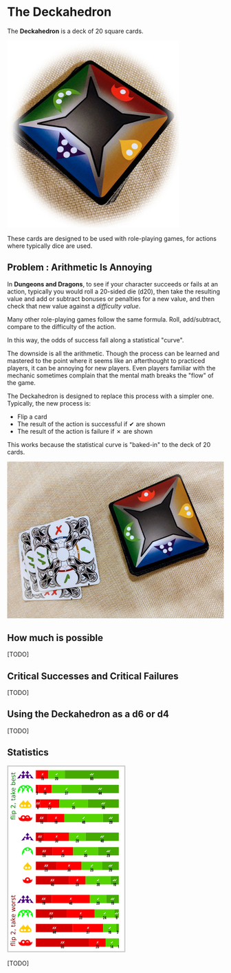 # The Deckahedron

The **Deckahedron** is a deck of 20 square cards.

![Image of deck](images/deck.jpg)

These cards are designed to be used with role-playing games, for actions
where typically dice are used.

## Problem : Arithmetic Is Annoying

In **Dungeons and Dragons**, to see if your character succeeds or
fails at an action, typically you would roll a 20-sided die (d20), then take
the resulting value and add or subtract bonuses or penalties for a new value,
and then check that new value against a *difficulty value*.

Many other role-playing games follow the same formula.  Roll, add/subtract,
compare to the difficulty of the action.

In this way, the odds of success fall along a statistical "curve".

The downside is all the arithmetic. Though the process can be learned and
mastered to the point where it seems like an afterthought to practiced players,
it can be annoying for new players.  Even players familiar with the mechanic
sometimes complain that the mental math breaks the "flow" of the game.

The Deckahedron is designed to replace this process with a simpler one.
Typically, the new process is:

 * Flip a card
 * The result of the action is successful if ✔ are shown
 * The result of the action is failure if ✗ are shown

This works because the statistical curve is "baked-in" to the deck of 20
cards.

![Image of deck in play](images/deck_in_play.jpg)

## How much is possible

[TODO]

## Critical Successes and Critical Failures

[TODO]

## Using the Deckahedron as a d6 or d4

[TODO]

## Statistics

![Stats](images/stats.png)

[TODO]
